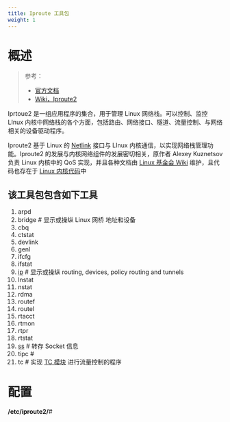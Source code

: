 ```yaml
---
title: Iproute 工具包
weight: 1
---
```


# 概述

> 参考：
>
> - [官方文档](https://wiki.linuxfoundation.org/networking/iproute2)
> - [Wiki，Iproute2](https://en.wikipedia.org/wiki/Iproute2)

Iprtoue2 是一组应用程序的集合，用于管理 Linux 网络栈。可以控制、监控 LInux 内核中网络栈的各个方面，包括路由、网络接口、隧道、流量控制、与网络相关的设备驱动程序。

Iproute2 基于 Linux 的 [Netlink](/docs/2.编程/高级编程语言/Go/Go%20第三方库/网络栈控制/Netlink/Netlink.md) 接口与 LInux 内核通信，以实现网络栈管理功能。Iproute2 的发展与内核网络组件的发展密切相关，原作者 Alexey Kuznetsov 负责 Linux 内核中的 QoS 实现，并且各种文档由 [Linux 基金会 Wiki](https://wiki.linuxfoundation.org/) 维护，且代码也存在于 [Linux 内核代码](https://git.kernel.org/pub/scm/network/iproute2/iproute2.git)中

## 该工具包包含如下工具

1. arpd
2. bridge # 显示或操纵 Linux 网桥 地址和设备
3. cbq
4. ctstat
5. devlink
6. genl
7. ifcfg
8. ifstat
9. [ip](/docs/1.操作系统/X.Linux%20管理/Linux%20网络管理工具/Iproute%20工具包/ip%20命令行工具/ip%20命令行工具.md) # 显示或操纵 routing, devices, policy routing and tunnels
10. lnstat
11. nstat
12. rdma
13. routef
14. routel
15. rtacct
16. rtmon
17. rtpr
18. rtstat
19. [ss](/docs/1.操作系统/X.Linux%20管理/Linux%20网络管理工具/Iproute%20工具包/ss%20命令行工具.md) # 转存 Socket 信息
20. tipc #
21. tc # 实现 [TC 模块](/docs/1.操作系统/2.Kernel/8.Network/Linux%20网络流量控制/TC%20模块/TC%20模块.md) 进行流量控制的程序

# 配置

**/etc/iproute2/**#
